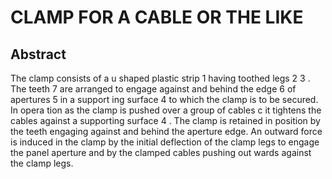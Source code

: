 # CLAMP FOR A CABLE OR THE LIKE

## Abstract
The clamp consists of a u shaped plastic strip 1 having toothed legs 2 3 . The teeth 7 are arranged to engage against and behind the edge 6 of apertures 5 in a support ing surface 4 to which the clamp is to be secured. In opera tion as the clamp is pushed over a group of cables c it tightens the cables against a supporting surface 4 . The clamp is retained in position by the teeth engaging against and behind the aperture edge. An outward force is induced in the clamp by the initial deflection of the clamp legs to engage the panel aperture and by the clamped cables pushing out wards against the clamp legs.